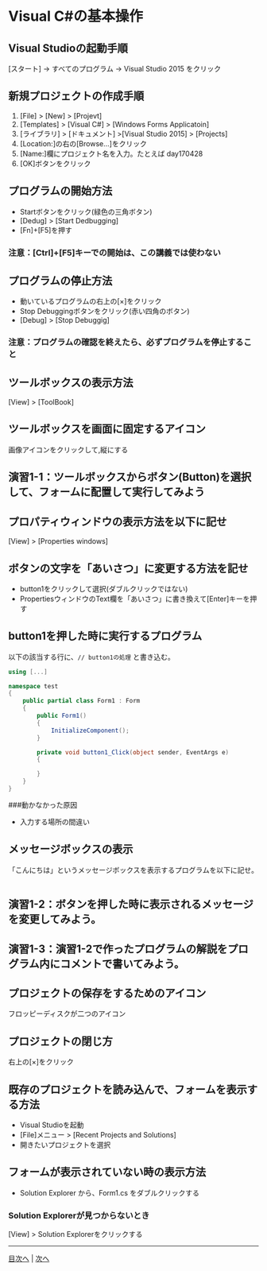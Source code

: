 # Visual C#の基本操作
## Visual Studioの起動手順
[スタート] → すべてのプログラム → Visual Studio 2015 をクリック


## 新規プロジェクトの作成手順
1.  [File] > [New] > [Projevt]
2.  [Templates] > [Visual C#] > [Windows Forms Applicatoin]
3.  [ライブラリ] > [ドキュメント] >[Visual Studio 2015] > [Projects]
4.  [Location:]の右の[Browse...]をクリック
5.  [Name:]欄にプロジェクト名を入力。たとえば day170428
6.  [OK]ボタンをクリック

## プログラムの開始方法
- Startボタンをクリック(緑色の三角ボタン)
- [Dedug] > [Start Dedbugging]
- [Fn]+[F5]を押す

### 注意：[Ctrl]+[F5]キーでの開始は、この講義では使わない

## プログラムの停止方法
- 動いているプログラムの右上の[×]をクリック
- Stop Debuggingボタンをクリック(赤い四角のボタン)
- [Debug] > [Stop Debuggig]

### 注意：プログラムの確認を終えたら、必ずプログラムを停止すること

## ツールボックスの表示方法
  [View] > [ToolBook]


## ツールボックスを画面に固定するアイコン

画像アイコンをクリックして,縦にする

## 演習1-1：ツールボックスからボタン(Button)を選択して、フォームに配置して実行してみよう



## プロパティウィンドウの表示方法を以下に記せ
[View] > [Properties windows]


## ボタンの文字を「あいさつ」に変更する方法を記せ
- button1をクリックして選択(ダブルクリックではない)
- PropertiesウィンドウのText欄を「あいさつ」に書き換えて[Enter]キーを押す


## button1を押した時に実行するプログラム
以下の該当する行に、`// button1の処理` と書き込む。

```cs
using [...]

namespace test
{
    public partial class Form1 : Form
    {
        public Form1()
        {
            InitializeComponent();
        }

        private void button1_Click(object sender, EventArgs e)
        {

        }
    }
}
```
###動かなかった原因
- 入力する場所の間違い
## メッセージボックスの表示
「こんにちは」というメッセージボックスを表示するプログラムを以下に記せ。

```cs

```

## 演習1-2：ボタンを押した時に表示されるメッセージを変更してみよう。



## 演習1-3：演習1-2で作ったプログラムの解説をプログラム内にコメントで書いてみよう。



## プロジェクトの保存をするためのアイコン
フロッピーディスクが二つのアイコン


## プロジェクトの閉じ方
右上の[×]をクリック


## 既存のプロジェクトを読み込んで、フォームを表示する方法
- Visual Studioを起動
- [File]メニュー > [Recent Projects and Solutions]
- 開きたいプロジェクトを選択

## フォームが表示されていない時の表示方法
- Solution Explorer から、Form1.cs をダブルクリックする

### Solution Explorerが見つからないとき
[View] > Solution Explorerをクリックする

---

[目次へ](README.md#%E7%9B%AE%E6%AC%A1) | [次へ](README.md#%E3%83%97%E3%83%AD%E3%82%B0%E3%83%A9%E3%83%9F%E3%83%B3%E3%82%B0%E3%81%AE%E8%82%9D)
